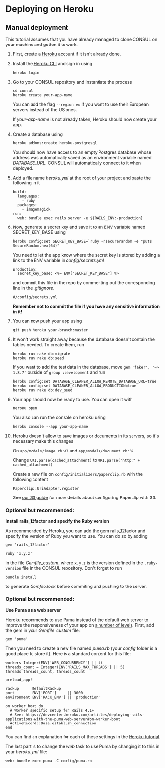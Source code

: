 # Deploying on Heroku

## Manual deployment

This tutorial assumes that you have already managed to clone CONSUL on your machine and gotten it to work.

1. First, create a [Heroku](https://www.heroku.com) account if it isn't already done.
2. Install the [Heroku CLI](https://devcenter.heroku.com/articles/heroku-cli) and sign in using

   ```
   heroku login
   ```

3. Go to your CONSUL repository and instantiate the process

   ```
   cd consul
   heroku create your-app-name
   ```

   You can add the flag `--region eu` if you want to use their European servers instead of the US ones.

   If _your-app-name_ is not already taken, Heroku should now create your app.

4. Create a database using

   ```
   heroku addons:create heroku-postgresql
   ```

   You should now have access to an empty Postgres database whose address was automatically saved as an environment variable named _DATABASE\_URL_. CONSUL will automatically connect to it when deployed.

5. Add a file name _heroku.yml_ at the root of your project and paste the following in it

    ```
    build:
      languages:
        - ruby
      packages:
        - imagemagick
    run:
      web: bundle exec rails server -e ${RAILS_ENV:-production}
    ```

6. Now, generate a secret key and save it to an ENV variable named SECRET\_KEY\_BASE using

    ```
    heroku config:set SECRET_KEY_BASE=`ruby -rsecurerandom -e "puts SecureRandom.hex(64)"
    ```

    You need to let the app know where the secret key is stored by adding a link to the ENV variable in _config/secrets.yml_

    ```
    production:
      secret_key_base: <%= ENV["SECRET_KEY_BASE"] %>
    ```

    and commit this file in the repo by commenting out the corresponding line in the _.gitignore_.

    ```
    #/config/secrets.yml
    ```

    **Remember not to commit the file if you have any sensitive information in it!**

7. You can now push your app using

    ```
    git push heroku your-branch:master
    ```

8. It won't work straight away because the database doesn't contain the tables needed. To create them, run

    ```
    heroku run rake db:migrate
    heroku run rake db:seed
    ```

    If you want to add the test data in the database, move `gem 'faker', '~> 1.8.7'` outside of `group :development` and run

    ```
    heroku config:set DATABASE_CLEANER_ALLOW_REMOTE_DATABASE_URL=true
    heroku config:set DATABASE_CLEANER_ALLOW_PRODUCTION=true
    heroku run rake db:dev_seed
    ```

9. Your app should now be ready to use. You can open it with

    ```
    heroku open
    ```

    You also can run the console on heroku using

    ```
    heroku console --app your-app-name
    ```

10. Heroku doesn't allow to save images or documents in its servers, so it's necessary make this changes

    On `app/models/image.rb:47` and `app/models/document.rb:39`

    Change  `URI.parse(cached_attachment)` to `URI.parse("http:" + cached_attachment)`

    Create a new file on `config/initializers/paperclip.rb` with the following content

    ```
    Paperclip::UriAdapter.register
    ```

    See [our S3 guide](../getting_started/using-aws-s3-as-storage.md) for more details about configuring Paperclip with S3.

### Optional but recommended:

**Install rails\_12factor and specify the Ruby version**

As recommended by Heroku, you can add the gem rails\_12factor and specify the version of Ruby you want to use. You can do so by adding

```
gem 'rails_12factor'

ruby 'x.y.z'
```

in the file _Gemfile\_custom_, where `x.y.z` is the version defined in the `.ruby-version` file in the CONSUL repository. Don't forget to run

```
bundle install
```

to generate _Gemfile.lock_ before commiting and pushing to the server.

### Optional but recommended:

**Use Puma as a web server**

Heroku recommends to use Puma instead of the default web server to improve the responsiveness of your app on [a number of levels](http://blog.scoutapp.com/articles/2017/02/10/which-ruby-app-server-is-right-for-you). First, add the gem in your _Gemfile\_custom_ file:

  ```
  gem 'puma'
  ```

Then you need to create a new file named _puma.rb_ \(your _config_ folder is a good place to store it\). Here is a standard content for this file:

  ```
  workers Integer(ENV['WEB_CONCURRENCY'] || 1)
  threads_count = Integer(ENV['RAILS_MAX_THREADS'] || 5)
  threads threads_count, threads_count

  preload_app!

  rackup      DefaultRackup
  port        ENV['PORT']     || 3000
  environment ENV['RACK_ENV'] || 'production'

  on_worker_boot do
    # Worker specific setup for Rails 4.1+
    # See: https://devcenter.heroku.com/articles/deploying-rails-applications-with-the-puma-web-server#on-worker-boot
    ActiveRecord::Base.establish_connection
  end
  ```

You can find an explanation for each of these settings in the [Heroku tutorial](https://devcenter.heroku.com/articles/deploying-rails-applications-with-the-puma-web-server).

The last part is to change the _web_ task to use Puma by changing it to this in your _heroku.yml_ file:

  ```
  web: bundle exec puma -C config/puma.rb
  ```
